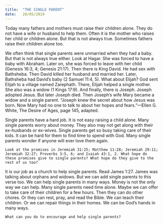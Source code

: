 ```yaml
---
title:  "THE SINGLE PARENT"
date:   20/05/2019
---
```


Today many fathers and mothers must raise their children alone. They do not have a wife or husband to help them. Often it is the mother who raises her child or children alone. But that is not always true. Sometimes fathers raise their children alone too.

We often think that single parents were unmarried when they had a baby. But that is not always true either. Look at Hagar. She was forced to have a baby with Abraham. Later on, she was forced to leave with her child (Genesis 16:3, 4; Genesis 21:17). Then there is King David. He had sex with Bathsheba. Then David killed her husband and married her. Later, Bathsheba had David’s baby (2 Samuel 11:4, 5). What about Elijah? God sent Elijah to a village named Zarephath. There, Elijah helped a single mother. She also was a widow (1 Kings 17:9). And finally, there is Joseph. Joseph adopted Jesus. But later Joseph died. Then Joseph’s wife Mary became a widow and a single parent. “Joseph knew the secret about how Jesus was born. Now Mary had no one to talk to about her hopes and fears.”—Ellen G. White, The Desire of Ages, page 145, adapted. 

Single parents have a hard job. It is not easy raising a child alone. Many single parents worry about money. They also may not get along with their ex-husbands or ex-wives. Single parents get so busy taking care of their kids. It can be hard for them to find time to spend with God. Many single parents wonder if anyone will ever love them again.

`Look at the promises in Jeremiah 31:25; Matthew 11:28; Jeremiah 29:11; Jeremiah 32:27; Proverbs 3:5, 6; and Isaiah 43:1, 2. What hope do these promises give to single parents? What hope do they give to the rest of us too?`

It is our job as a church to help single parents. Read James 1:27. James was talking about orphans and widows. But we can add single parents to this verse too. We can help single parents in many ways. Money is not the only way we can help. Many single parents need time alone. Maybe we can offer to take care of their children for a few hours. Then they can do other chores. Or they can rest, pray, and read the Bible. We can teach their children. Or we can repair things in their homes. We can be God’s hands in many ways.  

`What can you do to encourage and help single parents?`